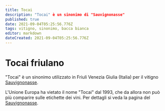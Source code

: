 ```yaml
---
title: Tocai
description: "Tocai" è un sinonimo di "Sauvignonasse"
published: true
date: 2021-09-04T05:25:56.776Z
tags: vitigno, sinonimo, bacca bianca
editor: markdown
dateCreated: 2021-09-04T05:25:56.776Z
---
```


# Tocai friulano

"Tocai" è un sinonimo utilizzato in Friuli Venezia Giulia (Italia) per il vitigno [Sauvignonasse](/vitigni/bacca-bianca/sauvignonasse).

L'Unione Europa ha vietato il nome "Tocai" dal 1993, che da allora non può più comparire sulle etichette dei vini. Per dettagli si veda la pagina del [Sauvignonasse](/vitigni/bacca-bianca/sauvignonasse).